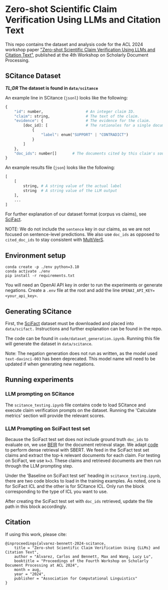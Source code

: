 # Zero-shot Scientific Claim Verification Using LLMs and Citation Text

This repo contains the dataset and analysis code for the ACL 2024 workshop paper ["Zero-shot Scientific Claim Verification Using LLMs and Citation Text"](/), published at the 4th Workshop on Scholarly Document Processing. 

## SCitance Dataset

***TL;DR* The dataset is found in `data/scitance`**

An example line in SCitance (`jsonl`) looks like the following:

```python
{
    "id": number,                   # An integer claim ID.
    "claim": string,                # The text of the claim.
    "evidence": {                   # The evidence for the claim.
        [doc_id]: [                 # The rationales for a single document, keyed by a string S2ORC ID.
            {
                "label": enum("SUPPORT" | "CONTRADICT")
            }
        ]
    },
    "doc_ids": number[]       # The documents cited by this claim's source citation sentence.
}
```

An example results file (`json`) looks like the following:
```python
[
    [
        string, # A string value of the actual label
        string  # A string value of the LLM output
    ],
    ...
]
```

For further explanation of our dataset format (corpus vs claims), see [SciFact](https://github.com/allenai/scifact/blob/master/doc/data.md). 

NOTE: We do not include the `sentence` key in our claims, as we are not focused on sentence-level predictions. We also use `doc_ids` as opposed to `cited_doc_ids` to stay consistent with [MultiVerS](https://github.com/dwadden/multivers).

## Environment setup

```
conda create -p ./env python=3.10
conda activate ./env
pip install -r requirements.txt
```

You will need an OpenAI API key in order to run the experiments or generate negations. Create a `.env` file at the root and add the line `OPENAI_API_KEY=<your_api_key>`.

## Generating SCitance

First, the [SciFact](https://github.com/allenai/scifact) dataset must be downloaded and placed into `data/scifact.` Instructions and further explanation can be found in the repo.

The code can be found in `code/dataset_generation.ipynb`. Running this file will generate the dataset in `data/scitance`.

Note: The negation generation does not run as written, as the model used `text-davinci-003` has been deprecated. This model name will need to be updated if when generating new negations.


## Running experiments

### LLM prompting on SCitance

The `scitance_testing.ipynb` file contains code to load SCitance and execute claim verification prompts on the dataset. Running the 'Calculate metrics' section will provide the relevant scores.

### LLM Prompting on SciFact test set

Because the SciFact test set does not include ground truth `doc_ids` to evaluate on, we use [BEIR](https://github.com/beir-cellar/beir) for the document retrieval stage. We adapt [code](https://github.com/beir-cellar/beir/blob/main/examples/retrieval/evaluation/dense/evaluate_sbert.py) to perform dense retrieval with SBERT. We feed in the SciFact test set claims and extract the top-k relevant documents for each claim. For testing on SciFact, we use `k=3`. These claims and retrieved documents are then run through the LLM prompting step.

Under the 'Baseline on SciFact test set' heading in `scitance_testing.ipynb`, there are two code blocks to load in the training examples. As noted, one is for SciFact ICL and the other is for SCitance ICL. Only run the block corresponding to the type of ICL you want to use. 

After creating the SciFact test set with `doc_ids` retrieved, update the file path in this block accordingly.

## Citation

If using this work, please cite:

```
@inproceedings{alvarez-bennett-2024-scitance,
    title = "Zero-shot Scientific Claim Verification Using {LLMs} and Citation Text",
    author = "Alvarez, Carlos and Bennett, Max and Wang, Lucy Lu",
    booktitle = "Proceedings of the Fourth Workshop on Scholarly Document Processing at ACL 2024",
    month = aug,
    year = "2024",
    publisher = "Association for Computational Linguistics"
}
```
